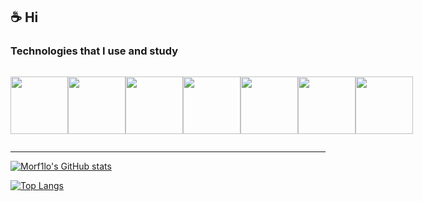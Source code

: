 ## ☕️ Hi

### Technologies that I use and study
<div style="display:flex;">
    <p align="center"><img src="https://github.com/onemarc/tech-icons/blob/main/icons/go-dark.svg" width="92"></p>
    <p align="center"><img src="https://github.com/onemarc/tech-icons/blob/main/icons/grpc-dark.svg" width="92"></p>
    <p align="center"><img src="https://github.com/onemarc/tech-icons/blob/main/icons/postgressql-dark.svg" width="92"></p>
    <p align="center"><img src="https://github.com/onemarc/tech-icons/blob/main/icons/redis-dark.svg" width="92"></p>
    <p align="center"><img src="https://github.com/onemarc/tech-icons/blob/main/icons/mongodb-dark.svg" width="92"></p>
    <p align="center"><img src="https://github.com/onemarc/tech-icons/blob/main/icons/linux-dark.svg" width="92"></p>
    <p align="center"><img src="https://github.com/onemarc/tech-icons/blob/main/icons/git.svg" width="92"></p>
</div>

---

[![Morf1lo's GitHub stats](https://github-readme-stats.vercel.app/api?username=morf1lo&theme=radical&show_icons=true&hide_border=true&icon_color=f1f1f1)](https://github.com/anuraghazra/github-readme-stats)

[![Top Langs](https://github-readme-stats.vercel.app/api/top-langs/?username=morf1lo&layout=compact&theme=radical&hide_border=true)](https://github.com/anuraghazra/github-readme-stats)
